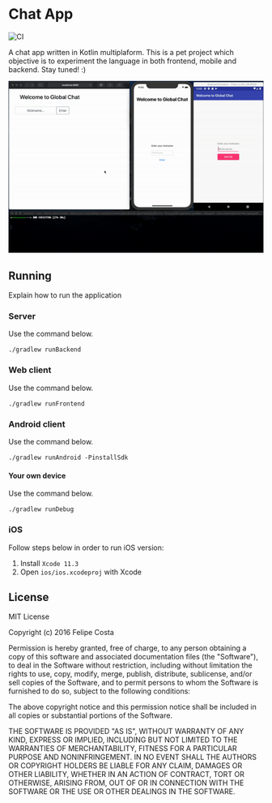 # Chat App

![CI](https://github.com/felipehjcosta/chat-app/workflows/CI/badge.svg)

A chat app written in Kotlin multiplaform. This is a pet project which objective is to experiment the language in both frontend, mobile and backend. Stay tuned! :)

![kotlin-mpp-demo](kotlin-mpp-demo.gif)

## Running

Explain how to run the application

### Server
Use the command below.
```
./gradlew runBackend
```

### Web client
Use the command below.
```
./gradlew runFrontend
```

### Android client
Use the command below.
```
./gradlew runAndroid -PinstallSdk 
```

#### Your own device
Use the command below.
```
./gradlew runDebug
```

### iOS
Follow steps below in order to run iOS version:

1. Install `Xcode 11.3`
2. Open `ios/ios.xcodeproj` with Xcode

License
-------

  MIT License
  
  Copyright (c) 2016 Felipe Costa
  
  Permission is hereby granted, free of charge, to any person obtaining a copy
  of this software and associated documentation files (the "Software"), to deal
  in the Software without restriction, including without limitation the rights
  to use, copy, modify, merge, publish, distribute, sublicense, and/or sell
  copies of the Software, and to permit persons to whom the Software is
  furnished to do so, subject to the following conditions:
  
  The above copyright notice and this permission notice shall be included in all
  copies or substantial portions of the Software.
  
  THE SOFTWARE IS PROVIDED "AS IS", WITHOUT WARRANTY OF ANY KIND, EXPRESS OR
  IMPLIED, INCLUDING BUT NOT LIMITED TO THE WARRANTIES OF MERCHANTABILITY,
  FITNESS FOR A PARTICULAR PURPOSE AND NONINFRINGEMENT. IN NO EVENT SHALL THE
  AUTHORS OR COPYRIGHT HOLDERS BE LIABLE FOR ANY CLAIM, DAMAGES OR OTHER
  LIABILITY, WHETHER IN AN ACTION OF CONTRACT, TORT OR OTHERWISE, ARISING FROM,
  OUT OF OR IN CONNECTION WITH THE SOFTWARE OR THE USE OR OTHER DEALINGS IN THE
  SOFTWARE.
